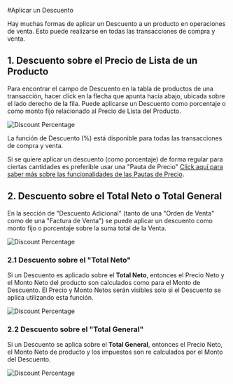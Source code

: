 <!-- add-breadcrumbs -->
#Aplicar un Descuento

Hay muchas formas de aplicar un Descuento a un producto en operaciones de venta. Esto puede realizarse en todas las transacciones de compra y venta.

## 1. Descuento sobre el Precio de Lista de un Producto 

Para encontrar el campo de Descuento en la tabla de productos de una transacción, hacer click en la flecha que apunta hacia abajo, ubicada sobre el lado derecho de la fila. Puede aplicarse un Descuento como porcentaje o como monto fijo relacionado al Precio de Lista del Producto. 

<img alt="Discount Percentage" class="screenshot" src="{{docs_base_url}}/assets/img/articles/discount-1.png">

La función de Descuento (%) está disponible para todas las transacciones de compra y venta. 

Si se quiere aplicar un descuento (como porcentaje) de forma regular para ciertas cantidades es preferible usar una "Pauta de Precio" [Click aquí para saber más sobre las funcionalidades de las Pautas de Precio](/docs/user/manual/en/accounts/pricing-rule).

## 2. Descuento sobre el Total Neto o Total General

En la sección de "Descuento Adicional" (tanto de una "Orden de Venta" como de una "Factura de Venta") se puede aplicar un descuento como monto fijo o porcentaje sobre la suma total de la Venta. 

<img alt="Discount Percentage" class="screenshot" src="{{docs_base_url}}/assets/img/articles/discount-2.png">

### 2.1 Descuento sobre el "Total Neto"

Si un Descuento es aplicado sobre el **Total Neto**, entonces el Precio Neto y el Monto Neto del producto son calculados como para el Monto de Descuento. El Precio y Monto Netos serán visibles solo si el Descuento se aplica utilizando esta función. 

<img alt="Discount Percentage" class="screenshot" src="{{docs_base_url}}/assets/img/articles/discount-on-net-total.png">

### 2.2 Descuento sobre el "Total General"

Si un Descuento se aplica sobre el **Total General**, entonces el Precio Neto, el Monto Neto de producto y los impuestos son re calculados por el Monto del Descuento. 

<img alt="Discount Percentage" class="screenshot" src="{{docs_base_url}}/assets/img/articles/discount-on-grand-total.png">

<!-- markdown -->

